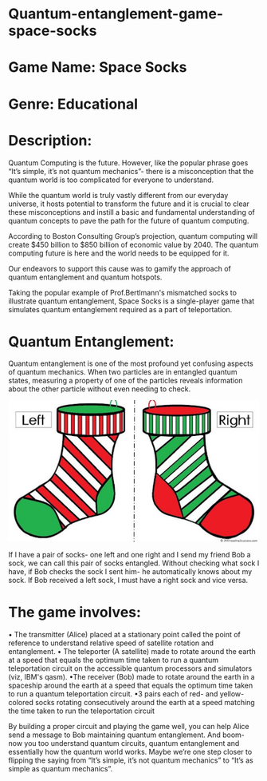 # Quantum-entanglement-game-space-socks
# Game Name: Space Socks
# Genre: Educational
# Description:
Quantum Computing is the future. However, like the popular phrase goes “It’s simple, it’s not quantum mechanics”- there is a misconception that the quantum world is too complicated for everyone to understand. 

While the quantum world is truly vastly different from our everyday universe, it hosts potential to transform the future and it is crucial to clear these misconceptions and instill a basic and fundamental understanding of quantum concepts to pave the path for the future of quantum computing.

According to Boston Consulting Group’s projection, quantum computing will create $450 billion to $850 billion of economic value by 2040. The quantum computing future is here and the world needs to be equipped for it.

Our endeavors to support this cause was to gamify the approach of quantum entanglement and quantum hotspots. 

Taking the popular example of Prof.Bertlmann's mismatched socks to illustrate quantum entanglement, Space Socks is a single-player game that simulates quantum entanglement required as a part of teleportation.

# Quantum Entanglement:
Quantum entanglement is one of the most profound yet confusing aspects of quantum mechanics. When two particles are in entangled quantum states, measuring a property of one of the particles reveals information about the other particle without even needing to check. 


![Entangled socks](https://github.com/Celeste-A-Space-Research-Center/quantum-entanglement-game-space-socks/blob/main/entangled_socks.jpg)

If I have a pair of socks- one left and one right and I send my friend Bob a sock, we can call this pair of socks entangled. Without checking what sock I have, if Bob checks the sock I sent him- he automatically knows about my sock. If Bob received a left sock, I must have a right sock and vice versa.

# The game involves:
• The transmitter (Alice) placed at a stationary point called the point of reference to understand relative speed of satellite rotation and entanglement.
• The teleporter (A satellite) made to rotate around the earth at a speed that equals the optimum time taken to run a quantum teleportation circuit on the accessible quantum processors and simulators (viz, IBM's qasm).
•The receiver (Bob) made to rotate around the earth in a spaceship around the earth at a speed that equals the optimum time taken to run a quantum teleportation circuit.
•3 pairs each of red- and yellow-colored socks rotating consecutively around the earth at a speed matching the time taken to run the teleportation circuit 

By building a proper circuit and playing the game well, you can help Alice send a message to Bob maintaining quantum entanglement. And boom- now you too understand quantum circuits, quantum entanglement and essentially how the quantum world works. Maybe we’re one step closer to flipping the saying from “It’s simple, it’s not quantum mechanics” to “It’s as simple as quantum mechanics”.

